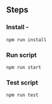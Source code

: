 ## Steps

### Install - 
`npm run install`

### Run script
`npm run start`

### Test script
`npm run test`
